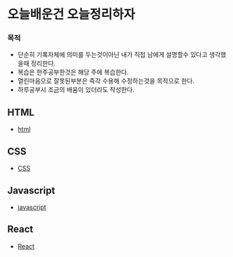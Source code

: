 # 오늘배운건 오늘정리하자

### 목적

- 단순히 기록자체에 의미를 두는것이아닌 내가 직접 남에게 설명할수 있다고 생각했을때 정리한다.
- 복습은 한주공부한것은 해당 주에 복습한다.
- 열린마음으로 잘못된부분은 즉각 수용해 수정하는것을 목적으로 한다.
- 하루공부시 조금의 배움이 있더라도 작성한다.

## HTML

- [html](./HTML/html.md)

## CSS

- [CSS](./CSS/css.md)

## Javascript

- [javascript](JS/JS.md)

## React

- [React](React/React.md)
